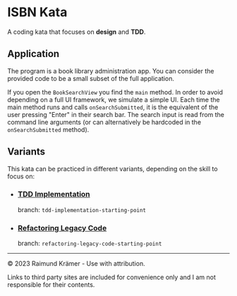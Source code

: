 # ISBN Kata

A coding kata that focuses on **design** and **TDD**.

## Application

The program is a book library administration app. You can consider the provided code to be a small subset of the full application.

If you open the `BookSearchView` you find the `main` method. In order to avoid depending on a full UI framework, we simulate a simple UI. Each time the main method runs and calls `onSearchSubmitted`, it is the equivalent of the user pressing "Enter" in their search bar. The search input is read from the command line arguments (or can alternatively be hardcoded in the `onSearchSubmitted` method).

## Variants

This kata can be practiced in different variants, depending on the skill to focus on:

- ### [TDD Implementation](tdd-implementation-kata.md)
  branch: `tdd-implementation-starting-point`
- ### [Refactoring Legacy Code](refactoring-legacy-code-kata.md)
  branch: `refactoring-legacy-code-starting-point`
  

___

© 2023 Raimund Krämer - Use with attribution.

Links to third party sites are included for convenience only and I am not responsible for their contents.
